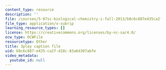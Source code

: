 ```yaml
---
content_type: resource
description: ''
file: /courses/5-07sc-biological-chemistry-i-fall-2013/b8c6c887e435ca2fd18c83a6d307abfe_4BwB43Smu7o.srt
file_type: application/x-subrip
learning_resource_types: []
license: https://creativecommons.org/licenses/by-nc-sa/4.0/
ocw_type: OCWFile
resourcetype: Other
title: 3play caption file
uid: b8c6c887-e435-ca2f-d18c-83a6d307abfe
video_metadata:
  youtube_id: null
---
```

